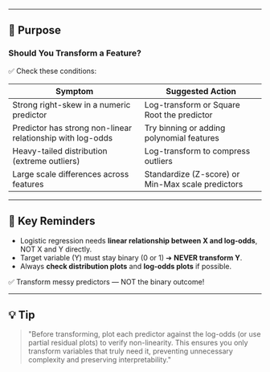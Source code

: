 
___

## 🎯 Purpose

### Should You Transform a Feature?

✅ Check these conditions:

| Symptom | Suggested Action |
|---------|------------------|
| Strong right-skew in a numeric predictor | Log-transform or Square Root the predictor |
| Predictor has strong non-linear relationship with log-odds | Try binning or adding polynomial features |
| Heavy-tailed distribution (extreme outliers) | Log-transform to compress outliers |
| Large scale differences across features | Standardize (Z-score) or Min-Max scale predictors |

---

## 🧠 Key Reminders

- Logistic regression needs **linear relationship between X and log-odds**, NOT X and Y directly.
- Target variable (Y) must stay binary (0 or 1) ➔ **NEVER transform Y**.
- Always **check distribution plots** and **log-odds plots** if possible.

✅ Transform messy predictors — NOT the binary outcome!

---

## 💡 Tip

> "Before transforming, plot each predictor against the log-odds (or use partial residual plots) to verify non-linearity. This ensures you only transform variables that truly need it, preventing unnecessary complexity and preserving interpretability."